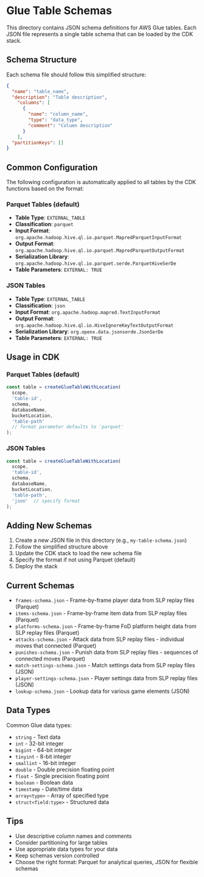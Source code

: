 # Glue Table Schemas

This directory contains JSON schema definitions for AWS Glue tables. Each JSON file represents a single table schema that can be loaded by the CDK stack.

## Schema Structure

Each schema file should follow this simplified structure:

```json
{
  "name": "table_name",
  "description": "Table description",
    "columns": [
      {
        "name": "column_name",
        "type": "data_type",
        "comment": "Column description"
      }
    ],
  "partitionKeys": []
}
```

## Common Configuration

The following configuration is automatically applied to all tables by the CDK functions based on the format:

### Parquet Tables (default)
- **Table Type**: `EXTERNAL_TABLE`
- **Classification**: `parquet`
- **Input Format**: `org.apache.hadoop.hive.ql.io.parquet.MapredParquetInputFormat`
- **Output Format**: `org.apache.hadoop.hive.ql.io.parquet.MapredParquetOutputFormat`
- **Serialization Library**: `org.apache.hadoop.hive.ql.io.parquet.serde.ParquetHiveSerDe`
- **Table Parameters**: `EXTERNAL: TRUE`

### JSON Tables
- **Table Type**: `EXTERNAL_TABLE`
- **Classification**: `json`
- **Input Format**: `org.apache.hadoop.mapred.TextInputFormat`
- **Output Format**: `org.apache.hadoop.hive.ql.io.HiveIgnoreKeyTextOutputFormat`
- **Serialization Library**: `org.openx.data.jsonserde.JsonSerDe`
- **Table Parameters**: `EXTERNAL: TRUE`

## Usage in CDK

### Parquet Tables (default)
```typescript
const table = createGlueTableWithLocation(
  scope,
  'table-id',
  schema,
  databaseName,
  bucketLocation,
  'table-path'
  // format parameter defaults to 'parquet'
);
```

### JSON Tables
```typescript
const table = createGlueTableWithLocation(
  scope,
  'table-id',
  schema,
  databaseName,
  bucketLocation,
  'table-path',
  'json'  // specify format
);
```

## Adding New Schemas

1. Create a new JSON file in this directory (e.g., `my-table-schema.json`)
2. Follow the simplified structure above
3. Update the CDK stack to load the new schema file
4. Specify the format if not using Parquet (default)
5. Deploy the stack

## Current Schemas

- `frames-schema.json` - Frame-by-frame player data from SLP replay files (Parquet)
- `items-schema.json` - Frame-by-frame item data from SLP replay files (Parquet)
- `platforms-schema.json` - Frame-by-frame FoD platform height data from SLP replay files (Parquet)
- `attacks-schema.json` - Attack data from SLP replay files - individual moves that connected (Parquet)
- `punishes-schema.json` - Punish data from SLP replay files - sequences of connected moves (Parquet)
- `match-settings-schema.json` - Match settings data from SLP replay files (JSON)
- `player-settings-schema.json` - Player settings data from SLP replay files (JSON)
- `lookup-schema.json` - Lookup data for various game elements (JSON)

## Data Types

Common Glue data types:
- `string` - Text data
- `int` - 32-bit integer
- `bigint` - 64-bit integer
- `tinyint` - 8-bit integer
- `smallint` - 16-bit integer
- `double` - Double precision floating point
- `float` - Single precision floating point
- `boolean` - Boolean data
- `timestamp` - Date/time data
- `array<type>` - Array of specified type
- `struct<field:type>` - Structured data

## Tips

- Use descriptive column names and comments
- Consider partitioning for large tables
- Use appropriate data types for your data
- Keep schemas version controlled 
- Choose the right format: Parquet for analytical queries, JSON for flexible schemas 